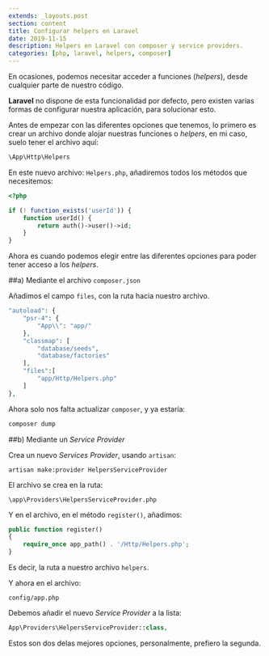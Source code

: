 ```yaml
---
extends: _layouts.post
section: content
title: Configurar helpers en Laravel
date: 2019-11-15
description: Helpers en Laravel con composer y service providers.
categories: [php, laravel, helpers, composer]
---
```


En ocasiones, podemos necesitar acceder a funciones (*helpers*), desde cualquier parte de nuestro código.

**Laravel** no dispone de esta funcionalidad por defecto, pero existen varias formas de configurar nuestra aplicación, para solucionar esto.

Antes de empezar con las diferentes opciones que tenemos, lo primero es crear un archivo donde alojar nuestras funciones o *helpers*, en mi caso, suelo tener el archivo aquí:

```php
\App\Http\Helpers
```

En este nuevo archivo: `Helpers.php`, añadiremos todos los métodos que necesitemos:

```php
<?php

if (! function_exists('userId')) {
    function userId() {
        return auth()->user()->id;
    }
}
```

Ahora es cuando podemos elegir entre las diferentes opciones para poder tener acceso a los *helpers*.

##a) Mediante el archivo `composer.json`

Añadimos el campo `files`, con la ruta hacia nuestro archivo.

```php
"autoload": {
    "psr-4": {
        "App\\": "app/"
    },
    "classmap": [
        "database/seeds",
        "database/factories"
    ],
    "files":[
        "app/Http/Helpers.php"
    ]
},
```

Ahora solo nos falta actualizar `composer`, y ya estaría:

```php
composer dump
```

##b) Mediante un *Service Provider*

Crea un nuevo *Services Provider*, usando `artisan`:

`artisan make:provider HelpersServiceProvider`

El archivo se crea en la ruta:

`\app\Providers\HelpersServiceProvider.php`

Y en el archivo, en el método `register()`, añadimos:

```php
public function register()
{
    require_once app_path() . '/Http/Helpers.php';
}
```

Es decir, la ruta a nuestro archivo `helpers`.

Y ahora en el archivo:

`config/app.php`

Debemos añadir el nuevo *Service Provider* a la lista:

```php
App\Providers\HelpersServiceProvider::class,
```

Estos son dos delas mejores opciones, personalmente, prefiero la segunda.
